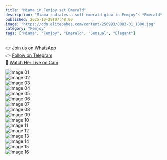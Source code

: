 ```yaml
---
title: "Miama in Femjoy set Emerald"
description: "Miama radiates a soft emerald glow in Femjoy’s *Emerald* — a graceful display of elegance and sensual calm that draws you in with every frame."
published: 2025-10-29T07:48:00
image: "https://cdn.elitebabes.com/content/250993/0003-01_1800.jpg"
category: "Femjoy"
tags: ["Miama", "Femjoy", "Emerald", "Sensual", "Elegant"]
---
```


👉 [Join us on WhatsApp](https://redirecting-kappa.vercel.app/)  
👉 [Follow on Telegram](https://t.me/xxx_pulse)  
🔞 [Watch Her Live on Cam](https://redirecting-kappa.vercel.app/)  

![Image 01](https://cdn.elitebabes.com/content/250993/0003-01_1800.jpg)  
![Image 02](https://cdn.elitebabes.com/content/250993/0003-02_1800.jpg)  
![Image 03](https://cdn.elitebabes.com/content/250993/0003-03_1800.jpg)  
![Image 04](https://cdn.elitebabes.com/content/250993/0003-04_1800.jpg)  
![Image 05](https://cdn.elitebabes.com/content/250993/0003-05_1800.jpg)  
![Image 06](https://cdn.elitebabes.com/content/250993/0003-06_1800.jpg)  
![Image 07](https://cdn.elitebabes.com/content/250993/0003-07_1800.jpg)  
![Image 08](https://cdn.elitebabes.com/content/250993/0003-08_1800.jpg)  
![Image 09](https://cdn.elitebabes.com/content/250993/0003-09_1800.jpg)  
![Image 10](https://cdn.elitebabes.com/content/250993/0003-10_1800.jpg)  
![Image 11](https://cdn.elitebabes.com/content/250993/0003-11_1800.jpg)  
![Image 12](https://cdn.elitebabes.com/content/250993/0003-12_1800.jpg)  
![Image 13](https://cdn.elitebabes.com/content/250993/0003-13_1800.jpg)  
![Image 14](https://cdn.elitebabes.com/content/250993/0003-14_1800.jpg)  
![Image 15](https://cdn.elitebabes.com/content/250993/0003-15_1800.jpg)  
![Image 16](https://cdn.elitebabes.com/content/250993/0003-16_1800.jpg)